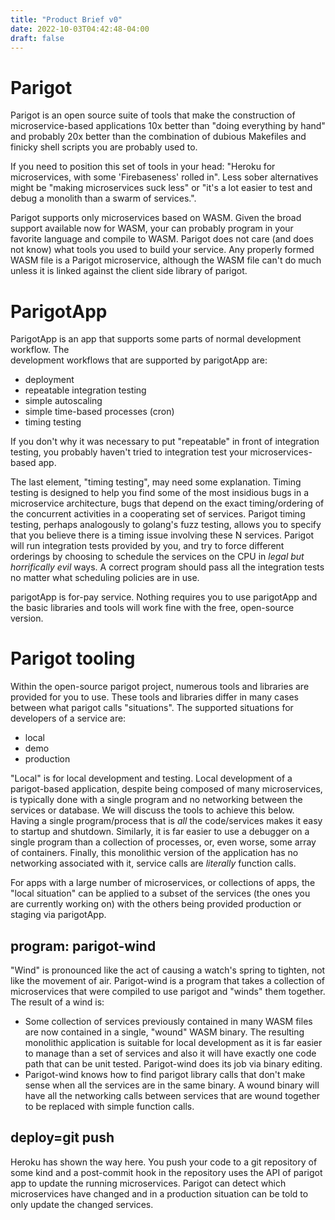 ```yaml
---
title: "Product Brief v0"
date: 2022-10-03T04:42:48-04:00
draft: false
---
```


# Parigot
Parigot is an open source suite of tools that make the construction of microservice-based applications
10x better than "doing everything by hand" and probably 20x better than the combination of
dubious Makefiles and finicky shell scripts you are probably used to.

If you need to position this set of tools in your head: "Heroku for microservices, with some
'Firebaseness' rolled in".  Less sober alternatives might be "making microservices suck less"
or "it's a lot easier to test and debug a monolith than a swarm of services.".

Parigot supports only microservices based on WASM.  Given the broad support available now
for WASM, your can probably program in your favorite language and compile to WASM.  Parigot
does not care (and does not know) what tools you used to build your service.  Any properly
formed WASM file is a Parigot microservice, although the WASM file can't do much unless it is
linked against the client side library of parigot.

# ParigotApp
ParigotApp is an app that supports some parts of normal development workflow.  The  
development workflows that are supported by parigotApp are:

* deployment
* repeatable integration testing
* simple autoscaling
* simple time-based processes (cron)
* timing testing

If you don't why it was necessary to put "repeatable" in front of integration testing,
you probably haven't tried to integration test your microservices-based app.

The last element, "timing testing", may need some explanation.  Timing testing is designed
to help you find some of the most insidious bugs in a microservice architecture, bugs that
depend on the exact timing/ordering of the concurrent activities in a cooperating set of 
services.  Parigot timing testing, perhaps analogously to golang's fuzz testing, allows you
to specify that you believe there is a timing issue involving these N services.  Parigot will
run integration tests provided by you, and try to force different orderings by choosing to schedule
the services on the CPU in _legal but horrifically evil_ ways.  A correct program should pass
all the integration tests no matter what scheduling policies are in use.

parigotApp is for-pay service.  Nothing requires you to use parigotApp and the basic
libraries and tools will work fine with the free, open-source version.  

# Parigot tooling
Within the open-source parigot project, numerous tools and libraries are provided for
you to use.  These tools and libraries differ in many cases between what parigot calls
"situations".  The supported situations for developers of a service are:

* local
* demo
* production

"Local" is for local development and testing.  Local development of a parigot-based application,
despite being composed of many microservices, is typically done with a single program and no networking
between the services or database. We will discuss the tools to achieve this below.  Having a single 
program/process that is _all_ the code/services makes it easy to startup and shutdown.  Similarly,
it is far easier to use a debugger on a single program than a collection of processes, or, even
worse, some array of containers.  Finally, this monolithic version of the application has
no networking associated with it, service calls are _literally_ function calls.

For apps with a large number of microservices, or collections of apps, 
the "local situation" can be applied to a subset of the services (the ones you are 
currently working on) with the others being provided production  or staging via parigotApp.   

## program: parigot-wind
"Wind" is pronounced like the act of causing a watch's spring to tighten, not like the 
movement of air.  Parigot-wind is a program that takes a collection of microservices
that were compiled to use parigot and "winds" them together.  The result of a wind is:
* Some collection of services previously contained in many WASM files are now contained in a 
single, "wound" WASM binary.  The resulting monolithic application is suitable for local 
development as it is far easier to manage than a set of services and also it will have 
exactly one code path that can be unit tested.  Parigot-wind does its job via binary editing.
* Parigot-wind knows how to find parigot library calls that don't make sense when all the services
are in the same binary. A wound binary will have all the networking calls between services
that are wound together to be replaced with simple function calls.

## deploy=git push
Heroku has shown the way here.  You push your code to a git repository of some kind
and a post-commit hook in the repository uses the API of parigot app to update the 
running microservices.  Parigot can detect which microservices have changed and in
a production situation can be told to only update the changed services.




